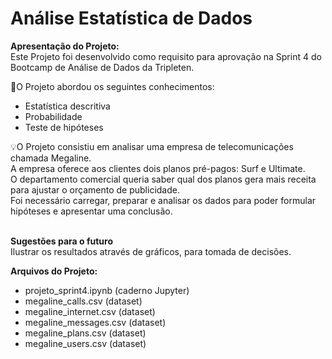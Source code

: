 # Análise Estatística de Dados

**Apresentação do Projeto:**<br>
Este Projeto foi desenvolvido como requisito para aprovação na Sprint 4 do Bootcamp de Análise de Dados da Tripleten.<br>

🧩O Projeto abordou os seguintes conhecimentos:
* Estatística descritiva
* Probabilidade
* Teste de hipóteses

💡O Projeto consistiu em analisar uma empresa de telecomunicações chamada Megaline.<br>
A empresa oferece aos clientes dois planos pré-pagos: Surf e Ultimate.<br>
O departamento comercial queria saber qual dos planos gera mais receita para ajustar o orçamento de publicidade.<br>
Foi necessário carregar, preparar e analisar os dados para poder formular hipóteses e apresentar uma conclusão. 
<br><br>

**Sugestões para o futuro**<br>
Ilustrar os resultados através de gráficos, para tomada de decisões.

**Arquivos do Projeto:**
- projeto_sprint4.ipynb (caderno Jupyter)
- megaline_calls.csv (dataset)
- megaline_internet.csv (dataset)
- megaline_messages.csv (dataset)
- megaline_plans.csv (dataset)
- megaline_users.csv (dataset) 







